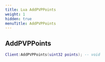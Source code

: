 ```yaml
---
title: Lua AddPVPPoints
weight: 1
hidden: true
menuTitle: AddPVPPoints
---
```

## AddPVPPoints
```lua
Client:AddPVPPoints(uint32 points); -- void
```